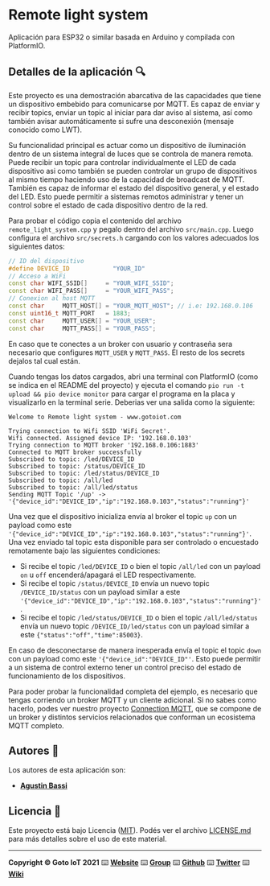 # Remote light system

Aplicación para ESP32 o similar basada en Arduino y compilada con PlatformIO.

## Detalles de la aplicación 🔍

Este proyecto es una demostración abarcativa de las capacidades que tiene un dispositivo embebido para comunicarse por MQTT. Es capaz de enviar y recibir topics, enviar un topic al iniciar para dar aviso al sistema, así como también avisar automáticamente si sufre una desconexión (mensaje conocido como LWT). 

Su funcionalidad principal es actuar como un dispositivo de iluminación dentro de un sistema integral de luces que se controla de manera remota. Puede recibir un topic para controlar individualmente el LED de cada dispositivo asi como también se pueden controlar un grupo de dispositivos al mismo tiempo haciendo uso de la capacidad de broadcast de MQTT. También es capaz de informar el estado del dispositivo general, y el estado del LED. Esto puede permitir a sistemas remotos administrar y tener un control sobre el estado de cada dispositivo dentro de la red.

Para probar el código copia el contenido del archivo `remote_light_system.cpp` y pegalo dentro del archivo `src/main.cpp`. Luego configura el archivo `src/secrets.h` cargando con los valores adecuados los siguientes datos:

```cpp
// ID del dispositivo
#define DEVICE_ID            "YOUR_ID"
// Acceso a WiFi
const char WIFI_SSID[]     = "YOUR_WIFI_SSID";
const char WIFI_PASS[]     = "YOUR_WIFI_PASS";
// Conexion al host MQTT
const char     MQTT_HOST[] = "YOUR_MQTT_HOST"; // i.e: 192.168.0.106
const uint16_t MQTT_PORT   = 1883;
const char     MQTT_USER[] = "YOUR_USER";
const char     MQTT_PASS[] = "YOUR_PASS";
```

En caso que te conectes a un broker con usuario y contraseña sera necesario que configures `MQTT_USER` y `MQTT_PASS`. El resto de los secrets dejalos tal cual están.

Cuando tengas los datos cargados, abri una terminal con PlatformIO (como se indica en el README del proyecto) y ejecuta el comando `pio run -t upload && pio device monitor` para cargar el programa en la placa y visualizarlo en la terminal serie. Deberias ver una salida como la siguiente:

```
Welcome to Remote light system - www.gotoiot.com

Trying connection to Wifi SSID 'WiFi Secret'.
Wifi connected. Assigned device IP: '192.168.0.103'
Trying connection to MQTT broker '192.168.0.106:1883'
Connected to MQTT broker successfully
Subscribed to topic: /led/DEVICE_ID
Subscribed to topic: /status/DEVICE_ID
Subscribed to topic: /led/status/DEVICE_ID
Subscribed to topic: /all/led
Subscribed to topic: /all/led/status
Sending MQTT Topic '/up' -> '{"device_id":"DEVICE_ID","ip":"192.168.0.103","status":"running"}'
```

Una vez que el dispositivo inicializa envía al broker el topic `up` con un payload como este `'{"device_id":"DEVICE_ID","ip":"192.168.0.103","status":"running"}'`. Una vez enviado tal topic esta disponible para ser controlado o encuestado remotamente bajo las siguientes condiciones:

* Si recibe el topic `/led/DEVICE_ID` o bien el topic `/all/led` con un payload `on` u `off` encenderá/apagará el LED respectivamente.
* Si recibe el topic `/status/DEVICE_ID` envía un nuevo topic `/DEVICE_ID/status` con un payload similar a este `'{"device_id":"DEVICE_ID","ip":"192.168.0.103","status":"running"}'`.
* Si recibe el topic `/led/status/DEVICE_ID` o bien el topic `/all/led/status` envía un nuevo topic `/DEVICE_ID/led/status` con un payload similar a este `{"status":"off","time":85003}`.

En caso de desconectarse de manera inesperada envía el topic el topic `down` con un payload como este `'{"device_id":"DEVICE_ID"'`. Esto puede permitir a un sistema de control externo tener un control preciso del estado de funcionamiento de los dispositivos.

Para poder probar la funcionalidad completa del ejemplo, es necesario que tengas corriendo un broker MQTT y un cliente adicional. Si no sabes como hacerlo, podes ver nuestro proyecto [Connection MQTT](https://github.com/gotoiot/connection-mqtt), que se compone de un broker y distintos servicios relacionados que conforman un ecosistema MQTT completo.


## Autores 👥

Los autores de esta aplicación son: 

* **[Agustin Bassi](https://github.com/agustinBassi)**


## Licencia 📄

Este proyecto está bajo Licencia ([MIT](https://choosealicense.com/licenses/mit/)). Podés ver el archivo [LICENSE.md](LICENSE.md) para más detalles sobre el uso de este material.

---

**Copyright © Goto IoT 2021** ⌨️ [**Website**](https://www.gotoiot.com) ⌨️ [**Group**](https://groups.google.com/g/gotoiot) ⌨️ [**Github**](https://www.github.com/gotoiot) ⌨️ [**Twitter**](https://www.twitter.com/gotoiot) ⌨️ [**Wiki**](https://github.com/gotoiot/doc/wiki)

